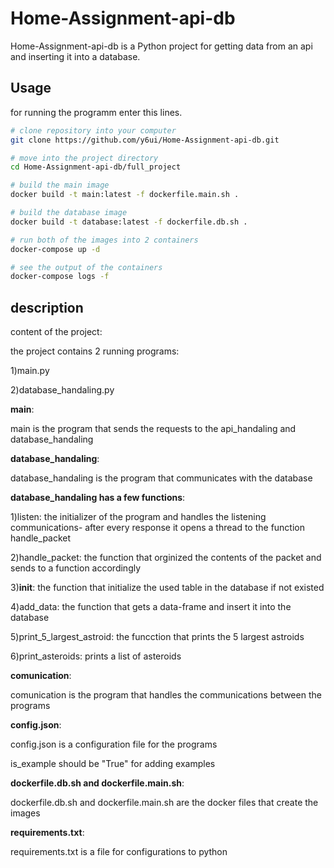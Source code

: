# Home-Assignment-api-db

Home-Assignment-api-db is a Python project for getting data from an api and inserting it into a database.

## Usage

for running the programm enter this lines.

```bash
# clone repository into your computer
git clone https://github.com/y6ui/Home-Assignment-api-db.git

# move into the project directory
cd Home-Assignment-api-db/full_project

# build the main image
docker build -t main:latest -f dockerfile.main.sh .

# build the database image
docker build -t database:latest -f dockerfile.db.sh .

# run both of the images into 2 containers
docker-compose up -d

# see the output of the containers
docker-compose logs -f

```

## description

content of the project:

the project contains 2 running programs:

1)main.py

2)database_handaling.py

**main**:

main is the program that sends the requests to the api_handaling and database_handaling

**database_handaling**:

database_handaling is the program that communicates with the database

**database_handaling has a few functions**:

1)listen: the initializer of the program and handles the listening communications- after every response it opens a thread to the function handle_packet

2)handle_packet: the function that orginized the contents of the packet and sends to a function accordingly

3)__init__: the function that initialize the used table in the database if not existed

4)add_data: the function that gets a data-frame and insert it into the database

5)print_5_largest_astroid: the funcction that prints the 5 largest astroids

6)print_asteroids: prints a list of asteroids

**comunication**:

comunication is the program that handles the communications between the programs

**config.json**:

config.json is a configuration file for the programs

is_example should be "True" for adding examples

**dockerfile.db.sh and dockerfile.main.sh**:

dockerfile.db.sh and dockerfile.main.sh are the docker files that create the images

**requirements.txt**:

requirements.txt is a file for configurations to python



